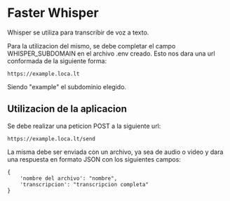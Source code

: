 # Faster Whisper

Whisper se utiliza para transcribir de voz a texto.

Para la utilizacion del mismo, se debe completar el campo WHISPER_SUBDOMAIN en el archivo .env creado. Esto nos dara una url conformada de la siguiente forma:
```
https://example.loca.lt
```
Siendo "example" el subdominio elegido.

## Utilizacion de la aplicacion

Se debe realizar una peticion POST a la siguiente url:
```
https://example.loca.lt/send
```
La misma debe ser enviada con un archivo, ya sea de audio o video y dara una respuesta en formato JSON con los siguientes campos:
```
{
    'nombre del archivo': "nombre",
    'transcripcion': "transcripcion completa"
}
```